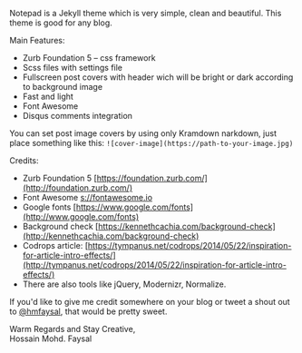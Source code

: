 Notepad is a Jekyll theme which is very simple, clean and beautiful. This theme is good for any blog.
  
Main Features:

* Zurb Foundation 5 – css framework
* Scss files with settings file
* Fullscreen post covers with header wich will be bright or dark according to background image
* Fast and light
* Font Awesome
* Disqus comments integration

You can set post image covers by using only Kramdown narkdown, just place something like this: `![cover-image](https://path-to-your-image.jpg)`

Credits:

* Zurb Foundation 5 [https://foundation.zurb.com/](http://foundation.zurb.com/)
* Font Awesome [s://fontawesome.io](http://fontawesome.io)
* Google fonts [https://www.google.com/fonts](http://www.google.com/fonts)
* Background check [https://kennethcachia.com/background-check](http://kennethcachia.com/background-check)
* Codrops article: [https://tympanus.net/codrops/2014/05/22/inspiration-for-article-intro-effects/](http://tympanus.net/codrops/2014/05/22/inspiration-for-article-intro-effects/)
* There are also tools like jQuery, Modernizr, Normalize.


If you'd like to give me credit somewhere on your blog or tweet a shout out to [@hmfaysal](https://twitter.com/hmfaysal), that would be pretty sweet.


Warm Regards and Stay Creative,  
Hossain Mohd. Faysal
